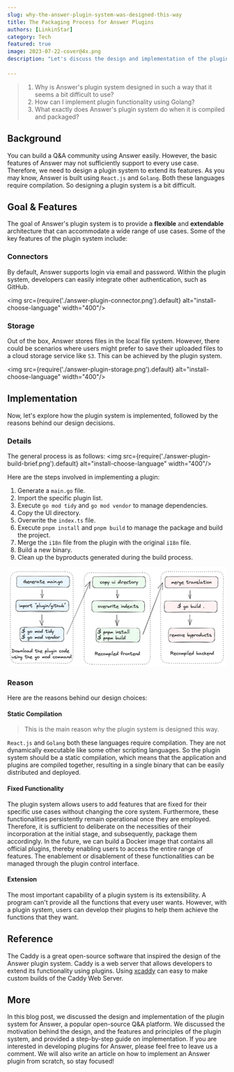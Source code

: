 ```yaml
---
slug: why-the-answer-plugin-system-was-designed-this-way
title: The Packaging Process for Answer Plugins
authors: [LinkinStar]
category: Tech
featured: true
image: 2023-07-22-cover@4x.png
description: "Let's discuss the design and implementation of the plugin system for Answer, and know why we design this way."

---
```

> 1. Why is Answer's plugin system designed in such a way that it seems a bit difficult to use?
> 2. How can I implement plugin functionality using Golang?
> 3. What exactly does Answer's plugin system do when it is compiled and packaged?

## Background
You can build a Q&A community using Answer easily. However, the basic features of Answer may not sufficiently support to every use case.
Therefore, we need to design a plugin system to extend its features.
As you may know, Answer is built using `React.js` and `Golang`. Both these languages require compilation. So designing a plugin system is a bit difficult.

## Goal & Features
The goal of Answer's plugin system is to provide a **flexible** and **extendable** architecture that can accommodate a wide range of use cases. Some of the key features of the plugin system include:

### Connectors
By default, Answer supports login via email and password. Within the plugin system, developers can easily integrate other authentication, such as GitHub.

<img src={require('./answer-plugin-connector.png').default} alt="install-choose-language" width="400"/>

### Storage
Out of the box, Answer stores files in the local file system. However, there could be scenarios where users might prefer to save their uploaded files to a cloud storage service like `S3`. This can be achieved by the plugin system.

<img src={require('./answer-plugin-storage.png').default} alt="install-choose-language" width="400"/>

## Implementation
Now, let's explore how the plugin system is implemented, followed by the reasons behind our design decisions.

### Details
The general process is as follows:
<img src={require('./answer-plugin-build-brief.png').default} alt="install-choose-language" width="400"/>

Here are the steps involved in implementing a plugin:

1. Generate a `main.go` file.
2. Import the specific plugin list.
3. Execute `go mod tidy` and `go mod vendor` to manage dependencies.
4. Copy the UI directory.
5. Overwrite the `index.ts` file.
6. Execute `pnpm install` and `pnpm build` to manage the package and build the project.
7. Merge the `i18n` file from the plugin with the original `i18n` file.
8. Build a new binary.
9. Clean up the byproducts generated during the build process.

![answer-plugin-build-all.png](answer-plugin-build-all.png)

### Reason
Here are the reasons behind our design choices:

#### Static Compilation
> This is the main reason why the plugin system is designed this way.

`React.js` and `Golang` both these languages require compilation. They are not dynamically executable like some other scripting languages.
So the plugin system should be a static compilation, which means that the application and plugins are compiled together, resulting in a single binary that can be easily distributed and deployed.

#### Fixed Functionality
The plugin system allows users to add features that are fixed for their specific use cases without changing the core system.
Furthermore, these functionalities persistently remain operational once they are employed. 
Therefore, it is sufficient to deliberate on the necessities of their incorporation at the initial stage, and subsequently, package them accordingly.
In the future, we can build a Docker image that contains all official plugins, thereby enabling users to access the entire range of features. The enablement or disablement of these functionalities can be managed through the plugin control interface.

#### Extension
The most important capability of a plugin system is its extensibility.
A program can't provide all the functions that every user wants. 
However, with a plugin system, users can develop their plugins to help them achieve the functions that they want.

## Reference
The Caddy is a great open-source software that inspired the design of the Answer plugin system.
Caddy is a web server that allows developers to extend its functionality using plugins. 
Using [xcaddy](https://github.com/caddyserver/xcaddy/) can easy to make custom builds of the Caddy Web Server. 
 
## More
In this blog post, we discussed the design and implementation of the plugin system for Answer, a popular open-source Q&A platform. 
We discussed the motivation behind the design, and the features and principles of the plugin system, and provided a step-by-step guide on implementation. 
If you are interested in developing plugins for Answer, please feel free to leave us a comment. 
We will also write an article on how to implement an Answer plugin from scratch, so stay focused!
